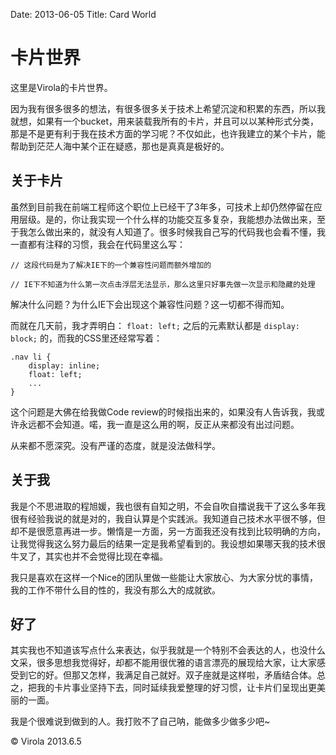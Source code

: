 Date: 2013-06-05
Title: Card World

# 卡片世界

这里是Virola的卡片世界。

因为我有很多很多的想法，有很多很多关于技术上希望沉淀和积累的东西，所以我就想，如果有一个bucket，用来装载我所有的卡片，并且可以以某种形式分类，那是不是更有利于我在技术方面的学习呢？不仅如此，也许我建立的某个卡片，能帮助到茫茫人海中某个正在疑惑，那也是真真是极好的。

## 关于卡片

虽然到目前我在前端工程师这个职位上已经干了3年多，可技术上却仍然停留在应用层级。是的，你让我实现一个什么样的功能交互多复杂，我能想办法做出来，至于我怎么做出来的，就没有人知道了。很多时候我自己写的代码我也会看不懂，我一直都有注释的习惯，我会在代码里这么写：

    // 这段代码是为了解决IE下的一个兼容性问题而额外增加的
    
    // IE下不知道为什么第一次点击浮层无法显示，那么这里只好事先做一次显示和隐藏的处理

解决什么问题？为什么IE下会出现这个兼容性问题？这一切都不得而知。

而就在几天前，我才弄明白： `float: left;` 之后的元素默认都是 `display: block;` 的，而我的CSS里还经常写着：

    .nav li {
        display: inline;
        float: left;
        ...
    }
    
这个问题是大佛在给我做Code review的时候指出来的，如果没有人告诉我，我或许永远都不会知道。喏，我一直是这么用的啊，反正从来都没有出过问题。

从来都不愿深究。没有严谨的态度，就是没法做科学。


## 关于我

我是个不思进取的程旭媛，我也很有自知之明，不会自吹自擂说我干了这么多年我很有经验我说的就是对的，我自认算是个实践派。我知道自己技术水平很不够，但却不是很愿意再进一步。懒惰是一方面，另一方面我还没有找到比较明确的方向，让我觉得我这么努力最后的结果一定是我希望看到的。我设想如果哪天我的技术很牛叉了，其实也并不会觉得比现在幸福。

我只是喜欢在这样一个Nice的团队里做一些能让大家放心、为大家分忧的事情，我的工作不带什么目的性的，我没有那么大的成就欲。

## 好了

其实我也不知道该写点什么来表达，似乎我就是一个特别不会表达的人，也没什么文采，很多思想我觉得好，却都不能用很优雅的语言漂亮的展现给大家，让大家感受到它的好。但那又怎样，我满足自己就好。双子座就是这样啦，矛盾结合体。总之，把我的卡片事业坚持下去，同时延续我爱整理的好习惯，让卡片们呈现出更美丽的一面。

我是个很难说到做到的人。我打败不了自己呐，能做多少做多少吧~



&copy; Virola 2013.6.5